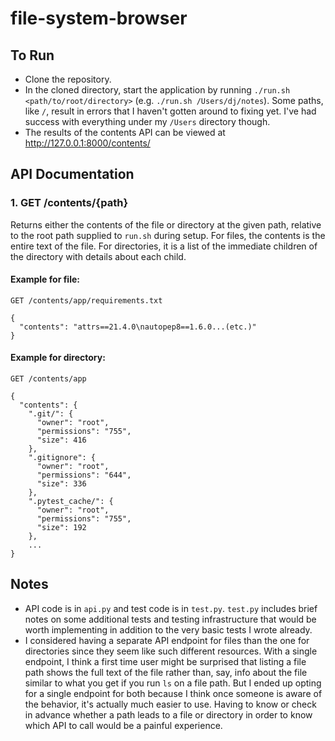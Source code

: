 # file-system-browser
## To Run
- Clone the repository.
- In the cloned directory, start the application by running `./run.sh <path/to/root/directory>` (e.g. `./run.sh /Users/dj/notes`). Some paths, like `/`, result in errors that I haven't gotten around to fixing yet. I've had success with everything under my `/Users` directory though.
- The results of the contents API can be viewed at http://127.0.0.1:8000/contents/
## API Documentation

### 1. GET /contents/{path}
Returns either the contents of the file or directory at the given path, relative to the root path supplied to `run.sh` during setup. For files, the contents is the entire text of the file. For directories, it is a list of the immediate children of the directory with details about each child.
#### Example for file:
`GET /contents/app/requirements.txt`

```
{
  "contents": "attrs==21.4.0\nautopep8==1.6.0...(etc.)"
}
```
#### Example for directory:
`GET /contents/app`

```
{
  "contents": {
    ".git/": {
      "owner": "root", 
      "permissions": "755", 
      "size": 416
    }, 
    ".gitignore": {
      "owner": "root", 
      "permissions": "644", 
      "size": 336
    }, 
    ".pytest_cache/": {
      "owner": "root", 
      "permissions": "755", 
      "size": 192
    },
    ...
}
```

## Notes

- API code is in `api.py` and test code is in `test.py`. `test.py` includes brief notes on some additional tests and testing infrastructure that would be worth implementing in addition to the very basic tests I wrote already.
- I considered having a separate API endpoint for files than the one for directories since they seem like such different resources. With a single endpoint, I think a first time user might be surprised that listing a file path shows the full text of the file rather than, say, info about the file similar to what you get if you run `ls` on a file path. But I ended up opting for a single endpoint for both because I think once someone is aware of the behavior, it's actually much easier to use. Having to know or check in advance whether a path leads to a file or directory in order to know which API to call would be a painful experience.
